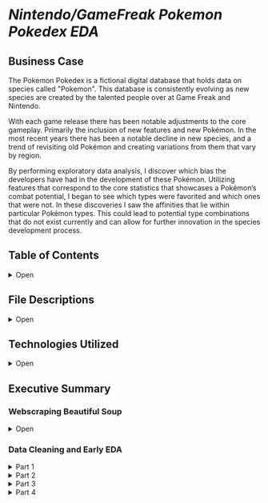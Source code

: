 

# *Nintendo/GameFreak Pokemon Pokedex EDA*

## Business Case 

The Pokemon Pokedex is a fictional digital database that holds data on species called "Pokemon". This database is consistently evolving as new species are created by the talented people over at Game Freak and Nintendo.

With each game release there has been notable adjustments to the core gameplay. Primarily the inclusion of new features and new Pokémon. In the most recent years there has been a notable decline in new species, and a trend of revisiting old Pokémon and creating variations from them that vary by region.

By performing exploratory data analysis, I discover which bias the developers have had in the development of these Pokémon. Utilizing features that correspond to the core statistics that showcases a Pokémon’s combat potential, I began to see which types were favorited and which ones that were not. In these discoveries I saw the affinities that lie within particular Pokémon types. This could lead to potential type combinations that do not exist currently and can allow for further innovation in the species development process.



## Table of Contents

<details>
    <summary>Open</summary>

        1. File Descriptions
        2. Technologies Used
        3. Executive Summary

</details>

## File Descriptions

<details>
    <summary>Open</summary>

- bulbapedia_webscraper.py: Python Script that scrapes bulbapedia on pokemon to add to the pokedex.
- bulbapedia_data.csv: pokedex pre-clean.
- cleaned_pokedex.csv: pokedex post-clean.
- Pokemon_Pokedex_EDA.ipynb: jupyter notebook on data anaylsis.

</details>

## Technologies Utilized

<details>
    <summary>Open</summary>

        1. Python3
        2. Pandas
        3. Matplotlib
        4. Seaborn
        5. ski-kit learn
        6. Numpy
        7. Beautiful Soup
</details>

 ## Executive Summary

### Webscraping Beautiful Soup
<details>
    <summary>Open</summary>
    <h3>Webscraping</h3>
    <h4>Goal</h4>
    <p>The goal set for this project is to produce value for game freak and nintendo pokemon development team. This can be acomplished by identifying their bias within the species development process and locating the untapped potential of species type combinations. The primary hypothesis was "Do pokemon types influence stat distributions ?" The secondary question was "Are those pokemon types more favorable when it comes to stat distributions " The final question being "What suggestions could be proposed from the findings on this dataset"</p>
    <h4>Features Scraped</h4>
        <ul>
        <li>Dex No</li> 
        <li>Name</li>
        <li>Generation</li>
        <li>Primary Type</li>
        <li>Secondary Type</li>
        <li>Health</li>
        <li>Attack</li>
        <li>Defense</li>
        <li>Sp. Attack</li>
        <li>Sp. Defense</li>
        <li>Speed</li>
        <li>BST</li>
        </ul>
</details> 

### Data Cleaning and Early EDA
<details>
    <summary>Part 1</summary>
    <h3>Data Cleaning and Feature Engineering</h3>
    <p>The Data scraped presented a shape of 958 rows and 12 columns, due to messy nature of scraped data I had to performing some cleaning. This included filling the NaN values, removing duplicates, replacing column values, and appending missing rows.</p>
    <p>The cleaned pokedex (dataset) now has a shape of 892 rows and 19 columns. The added columns are a combination of features that categorize and classify species roles in combat.</p>

  <h4>Added Features Described</h4>
        <ul>
        <li><b>Physical Sweeper</b> : Attack + Speed</li> 
        <li><b>Special Sweeper</b>: Special Attack + Speed</li>
        <li><b>Wall</b>: Health + Defense + Special Defense</li>
        <li><b>Special Tank</b>: Special Attack + Special Defense</li>
        <li><b>Physical Tank</b>: Attack + Defense</li>
        </ul>
</details>

<details>
    <summary>Part 2</summary>
    <h3>Early Eda</h3>
    <p>The newly cleaned pokedex in addition with the added features can present some interesting insights. With my intial hypothesis to see if species type influence stat distributions, I plot each type compared to one of the primary features.
    <h5>Attack Violin Plot Distributions of all 18 types</h5>
<img src="https://github.com/AlignedMind/Pokedex_EDA_Project/blob/master/Analysis_Images/attack_violin.png?raw=true" alt="Attack Violin Plot">
    The median values for Fighting and Dragon types are the highest amongst all others types with no major outliers. To inspect those further I compared the types with the speed distribution. I selected the speed feature as this is the second feature that comprises the combination for the created feature "Physical Sweeper". This feature categorizes a species that has a high affinity for attacking fast.
    <h5>Speed Violin Plot Distributions of all 18 types</h5>
<img src="https://github.com/AlignedMind/Pokedex_EDA_Project/blob/master/Analysis_Images/speed_violin.png?raw=true" alt="Speed Violin Plot">
    The median values for Dragon type speed appears to be really high again in comparasion to the other types. Fighting appears to be lower, while electric and fire show high medians and distributions for speed. This leads me to inspect the physical sweeping capabilties of each type by plotting the medians values.
</details>
<details>
    <summary>Part 3</summary>
    <h3>Further Eda</h3>
    <h5>Physical Sweeper Plot of all 18 types</h5>
<img src="https://github.com/AlignedMind/Pokedex_EDA_Project/blob/master/Analysis_Images/ps_barplot.png?raw=true" alt="Physical Sweeper Bar Plot">
    The Dragon, Fighting, Fire and Electric are all types that were previously identified for having high attack, high speed, or a combination of both. I want to further explore this data to see if there is a trend. Particularly types having high affinities in the features I created that comprise of stat combinations.
    <h5>Special Sweeper Plot of all 18 types</h5>
<img src="https://github.com/AlignedMind/Pokedex_EDA_Project/blob/master/Analysis_Images/ss_barplot.png?raw=true" alt="Special Sweeper Bar Plot">
    The combined median values for Sp. Attack and Speed are represented here. Dragon appears once again near the top of the stack and Bug towards the bottom.
    <h5>Wall Bar Plot of all 18 types</h5>
<img src="https://github.com/AlignedMind/Pokedex_EDA_Project/blob/master/Analysis_Images/wall_barplot.png?raw=true" alt="Wall Bar Plot">
    A "Wall" represents a species Health, Defense and Sp. Defense values. Dragon makes another appearance. So far we have represented all of the possible stat values and Dragon has appeared. However lets explore the two remaining arch-types for a through anaylsis.
    <h5>Physical Tank Bar Plot of all 18 types</h5>
<img src="https://github.com/AlignedMind/Pokedex_EDA_Project/blob/master/Analysis_Images/pt_barplot.png?raw=true" alt="Physical Tank Bar Plot">
    Dragon again rounds out the top 5.
    <h5>Special Tank Bar Plot of all 18 types</h5>
<img src="https://github.com/AlignedMind/Pokedex_EDA_Project/blob/master/Analysis_Images/st_barplot.png?raw=true" alt="Special Tank Bar Plot">
</p>
    In this last plot Dragon again rounds out the upper third of the bar plot. I collected the data based on the type placement and trends. To create a new dataframe with those findings.
    <h5>Type Plotting against Favorable and Unfavorable feature.</h5>
<img src="https://github.com/AlignedMind/Pokedex_EDA_Project/blob/master/Analysis_Images/point_plot.png?raw=true" alt="PairGrid">
</details>

<details>
    <summary>Part 4</summary>
    <h3>Summarizing Findings</h3>
    <h4>Do pokemon types influence stat distributions ?</h4>
    <p>
    After evaluating the data and you can see that pokemon types do heavily influence stat distributions. The Development team at Game Freak heavily favorites <b>Dragon</b> type pokemon where as they do not favor <b>Bug</b> type pokemon. <b>Water</b> type they appear to be indifferent on as they have no favorable or unfavorable arch-types based on median values.
    <h4>Are those pokemon types more favorable when it comes to stat distributions</h4>
    <p>This question was an interesting one to answer as select types appear in the upper third of the stat distributions. Notably Dragon, Ice, Electric, Steel, Rock, and Fire. These types represent high stat distributions and more appearances in the favorable third, less while showing up less in the unfavorable third of the barplots. Dragon type being the only exception, being that they do not make any appearance other than in favorable. This leads me to the "balanced" types those are types that make equal appearances in both favorable and unfavorable those are, Ground, Flying, Fairy, Fighting, and Psychic. Then they're the unfavorable, those of which I believe can be explored further by the GameFreak. These types include, Poison, Normal, Grass, Bug, Ghost, and Dark. Then there is Water the only type that is neither favorable or unfavorable.</p>
    <h4>"What suggestions could be proposed from the findings on this dataset"</h4>
    <p>When exploring this data and understanding the bias, trends and distribution of data I began to look more towards the amount of pokemon released each generation.</p>
    <div>
    <img src="https://github.com/AlignedMind/Pokedex_EDA_Project/blob/master/Analysis_Images/pokedex_count.png?raw=true" alt="Pokedex Count">
    </div>
    I saw that they was a trend of rise and fall with the introduction of new species. After generation five there was a major decline and a stagnation in the number of new pokemon released. Which leads me to showcase those pokemon that have unfavorable stat distributions, this analysis showcased that types influence stats and those stats impact how well a pokemon can perform in battle. Poison, Normal, Grass, Bug, Ghost, and Dark pokemon should be more heavily focused on perhaps combining types that are unfavorable and those that are favorable.
    <details>
    <summary>Part 5</summary>
    <h3>Closing Thoughts</h3>
    <p> This project I hope can produce value for GameFreak and Nintendo when developing their next game. I seek to revisit this project and performing machine learning on the features. To perhaps predict base stat distributions on unreleased pokemon by exploring type combinations using MLR or Neural Networks to predict what stats can be increased for each type to shift them into a more favorable position, while not over powering them like dragon types have been and currently are. </p>
</details>



    



